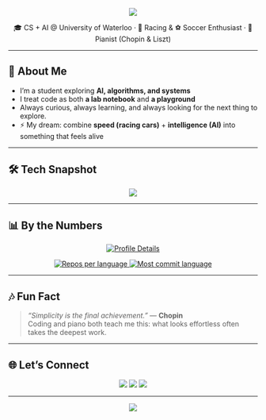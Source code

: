 <!-- Banner -->
<p align="center">
  <img src="https://capsule-render.vercel.app/api?type=waving&color=0:ff6ec4,100:7873f5&height=180&section=header&text=Robert%20Bao&fontSize=50&fontColor=ffffff&animation=fadeIn&fontAlignY=35"/>
</p>

<p align="center">
  🎓 CS + AI @ University of Waterloo · 🚗 Racing & ⚽️ Soccer Enthusiast · 🎹 Pianist (Chopin & Liszt)  
</p>

---

## 🌌 About Me
- I’m a student exploring **AI, algorithms, and systems**  
- I treat code as both **a lab notebook** and **a playground**  
- Always curious, always learning, and always looking for the next thing to explore.
- ⚡ My dream: combine **speed (racing cars)** + **intelligence (AI)** into something that feels alive  

---

## 🛠️ Tech Snapshot
<p align="center">
  <img src="https://skillicons.dev/icons?i=python,cpp,typescript,swift,pytorch,tensorflow,fastapi,docker,aws,gcp,mongodb" />
</p>

---

## 📊 By the Numbers
<p align="center">
  <!-- Summary Cards -->
  <a href="https://github.com/vn7n24fzkq/github-profile-summary-cards">
    <img src="https://github-profile-summary-cards.vercel.app/api/cards/profile-details?username=bobhaotian&theme=radical" alt="Profile Details" />
  </a>
</p>
<p align="center">
  <a href="https://github.com/vn7n24fzkq/github-profile-summary-cards">
    <img src="https://github-profile-summary-cards.vercel.app/api/cards/repos-per-language?username=bobhaotian&theme=radical" alt="Repos per language" />
  </a>
  <a href="https://github.com/vn7n24fzkq/github-profile-summary-cards">
    <img src="https://github-profile-summary-cards.vercel.app/api/cards/most-commit-language?username=bobhaotian&theme=radical" alt="Most commit language" />
  </a>
</p>

---

## 🎶 Fun Fact
> *“Simplicity is the final achievement.”* — **Chopin**  
Coding and piano both teach me this: what looks effortless often takes the deepest work.  

---

## 🌐 Let’s Connect
<p align="center">
  <a href="mailto:bobhaotian@gmail.com"><img src="https://img.shields.io/badge/Email-D14836?style=for-the-badge&logo=gmail&logoColor=white"/></a>
  <a href="https://www.linkedin.com/in/robert-bao-59b1a3281"><img src="https://img.shields.io/badge/LinkedIn-0077B5?style=for-the-badge&logo=linkedin&logoColor=white"/></a>
  <a href="https://github.com/bobhaotian"><img src="https://img.shields.io/badge/GitHub-181717?style=for-the-badge&logo=github&logoColor=white"/></a>
</p>

---

<p align="center">
  <img src="https://capsule-render.vercel.app/api?type=waving&color=0:7873f5,100:ff6ec4&height=120&section=footer"/>
</p>
